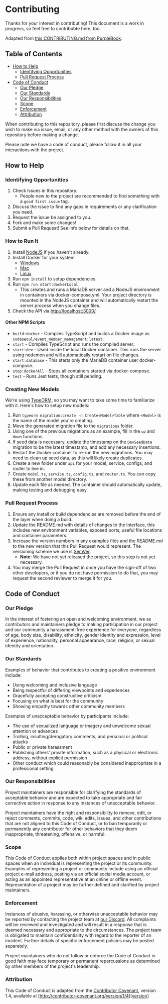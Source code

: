 # Contributing

Thanks for your interest in contributing! This document is a work in progress, so feel free to contribubte here, too.

Adapted from [this CONTRIBUTING.md from PurpleBook](https://gist.github.com/PurpleBooth/b24679402957c63ec426).

## Table of Contents
* [How to Help](#how-to-help)
    * [Identifying Opportunities](#identifying-opportunities)
    * [Pull Request Process](#pull-request-process)
* [Code of Conduct](#code-of-conduct)
    * [Our Pledge](#our-pledge)
    * [Our Standards](#our-standards)
    * [Our Responsibilities](#our-responsibilities)
    * [Scope](#scope)
    * [Enforcement](#enforcement)
    * [Attribution](#attribution)

When contributing to this repository, please first discuss the change you wish to make via issue,
email, or any other method with the owners of this repository before making a change.

Please note we have a code of conduct, please follow it in all your interactions with the project.

## How to Help

### Identifying Opportunities

1. Check Issues in this repository.
    * People new to the project are recommended to find something with a `good first issue` tag.
2. Discuss the issue to find any gaps in requirements or any clarification you need.
3. Request the issue be assigned to you.
4. Fork and make some changes!
5. Submit a Pull Request! See info below for details on that.

### How to Run It

1. Install [NodeJS](https://nodejs.org/) if you haven't already.
2. Install Docker for your system
   * [Windows](https://docs.docker.com/docker-for-windows/install/)
   * [Mac](https://docs.docker.com/docker-for-mac/install/)
   * [Linux](https://docs.docker.com/engine/install/#server)
3. Run `npm install` to setup dependencies
4. Run `npm run start:dockerLocal`
    * This creates and runs a MariaDB server and a NodeJS environment in containers via docker-compose.yml. Your project directory is mounted in the NodeJS container and will automatically restart the server process when you change files.
5. Check the API via [http://localhost:3000/](http://localhost:3000/)

#### Other NPM Scripts
* `build:docker` - Compiles TypeScript and builds a Docker image as `codeseoul/event_member_management:latest`.
* `start` - Compiles TypeScript and runs the compiled server.
* `start:dev` - Used inside the local Docker container. This runs the server using nodemon and will automatically restart on file changes.
* `start:database` - This starts only the MariaDB container user docker-compose.
* `stop:dockerAll` - Stops all containers started via docker-compose.
* `test` - Runs Jest tests, though still pending.

### Creating New Models
We're using [TypeORM](https://typeorm.io/), so you may want to take some time to familiarize with it. Here's how to setup new models:
1. Run `typeorm migration:create -n Create<Model>Table` where `<Model>` is the name of the model you're creating.
2. Move the generated migration file to the `migrations` folder.
3. Using one of the previous migrations as an example, fill in the `up` and `down` functions.
4. If seed data is necessary, update the timestamp on the `DevSeedData` migration to be the latest timestamp, and add any necessary insertions.
5. Restart the Docker container to re-run the new migrations. You may need to clean up seed data, as this will likely create duplicates.
6. Create a new folder under `api` for your model, service, configs, and router to live in.
7. Create `model.ts`, `service.ts`, `config.ts`, and `router.ts`. You can copy these from another model directory.
8. Update each file as needed. The container should automatically update, making testing and debugging easy.

### Pull Request Process

1. Ensure any install or build dependencies are removed before the end of the layer when doing a
   build.
2. Update the README.md with details of changes to the interface, this includes new environment
   variables, exposed ports, useful file locations and container parameters.
3. Increase the version numbers in any examples files and the README.md to the new version that this
   Pull Request would represent. The versioning scheme we use is [SemVer](http://semver.org/).
   * **Note**: We have not yet released the project, so this step is not yet necessary. 
4. You may merge the Pull Request in once you have the sign-off of two other developers, or if you
   do not have permission to do that, you may request the second reviewer to merge it for you.

## Code of Conduct

### Our Pledge

In the interest of fostering an open and welcoming environment, we as
contributors and maintainers pledge to making participation in our project and
our community a harassment-free experience for everyone, regardless of age, body
size, disability, ethnicity, gender identity and expression, level of experience,
nationality, personal appearance, race, religion, or sexual identity and
orientation.

### Our Standards

Examples of behavior that contributes to creating a positive environment
include:

* Using welcoming and inclusive language
* Being respectful of differing viewpoints and experiences
* Gracefully accepting constructive criticism
* Focusing on what is best for the community
* Showing empathy towards other community members

Examples of unacceptable behavior by participants include:

* The use of sexualized language or imagery and unwelcome sexual attention or
  advances
* Trolling, insulting/derogatory comments, and personal or political attacks
* Public or private harassment
* Publishing others' private information, such as a physical or electronic
  address, without explicit permission
* Other conduct which could reasonably be considered inappropriate in a
  professional setting

### Our Responsibilities

Project maintainers are responsible for clarifying the standards of acceptable
behavior and are expected to take appropriate and fair corrective action in
response to any instances of unacceptable behavior.

Project maintainers have the right and responsibility to remove, edit, or
reject comments, commits, code, wiki edits, issues, and other contributions
that are not aligned to this Code of Conduct, or to ban temporarily or
permanently any contributor for other behaviors that they deem inappropriate,
threatening, offensive, or harmful.

### Scope

This Code of Conduct applies both within project spaces and in public spaces
when an individual is representing the project or its community. Examples of
representing a project or community include using an official project e-mail
address, posting via an official social media account, or acting as an appointed
representative at an online or offline event. Representation of a project may be
further defined and clarified by project maintainers.

### Enforcement

Instances of abusive, harassing, or otherwise unacceptable behavior may be
reported by contacting the project team at [our Discord](https://discord.gg/Qw5DdpTVdJ). All
complaints will be reviewed and investigated and will result in a response that
is deemed necessary and appropriate to the circumstances. The project team is
obligated to maintain confidentiality with regard to the reporter of an incident.
Further details of specific enforcement policies may be posted separately.

Project maintainers who do not follow or enforce the Code of Conduct in good
faith may face temporary or permanent repercussions as determined by other
members of the project's leadership.

### Attribution

This Code of Conduct is adapted from the [Contributor Covenant][homepage], version 1.4,
available at [http://contributor-covenant.org/version/1/4][version]

[homepage]: http://contributor-covenant.org
[version]: http://contributor-covenant.org/version/1/4/